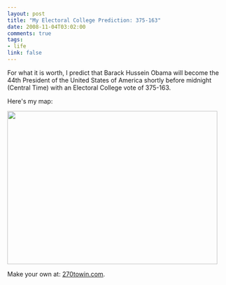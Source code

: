 ```yaml
--- 
layout: post
title: "My Electoral College Prediction: 375-163"
date: 2008-11-04T03:02:00
comments: true
tags:
- life
link: false
---
```

For what it is worth, I predict that Barack Hussein Obama will become the 44th President of the United States of America shortly before midnight (Central Time) with an Electoral College vote of 375-163.

Here's my map:

<img class="aligncenter" title="375 - 163" src="https://zanshin.net/images/375-163.jpg" alt="" width="480" height="350" />

Make your own at: <a title="270 To Win" href="http://270towin.com">270towin.com</a>.
